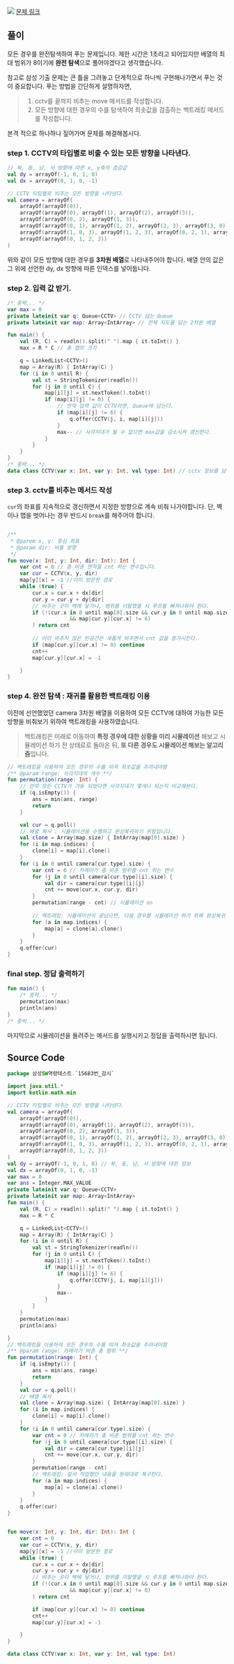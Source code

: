 ![](https://media.vlpt.us/images/blucky8649/post/327a9b60-fc05-4753-9dee-c52fd892654e/%EC%8D%B8%EB%84%A4%EC%9D%B4%EB%A3%A8-001%20(2).png)
[문제 링크](https://www.acmicpc.net/problem/15683)

## 풀이
모든 경우를 완전탐색하여 푸는 문제입니다.
제한 시간은 1초라고 되어있지만 배열의 최대 범위가 8이기에 **완전 탐색**으로 풀어야겠다고 생각했습니다.

참고로 삼성 기출 문제는 큰 틀을 그려놓고 단계적으로 하나씩 구현해나가면서 푸는 것이 중요합니다.
푸는 방법을 간단하게 설명하자면,
>1. cctv를 끝까지 비추는 move 메서드를 작성합니다.
>2. 모든 방향에 대한 경우의 수를 탐색하여 최솟값을 검출하는 백트래킹 메서드를 작성합니다.


본격 적으로 하나하나 짚어가며 문제를 해결해봅시다.

### step 1. CCTV의 타입별로 비출 수 있는 모든 방향을 나타낸다.

```kotlin
// 북, 동, 남, 서 방향에 따른 x, y축의 증감값
val dy = arrayOf(-1, 0, 1, 0) 
val dx = arrayOf(0, 1, 0, -1)

// CCTV 타입별로 비추는 모든 방향을 나타낸다.
val camera = arrayOf(
    arrayOf(arrayOf(0)),
    arrayOf(arrayOf(0), arrayOf(1), arrayOf(2), arrayOf(3)),                            // 1번 CCTV
    arrayOf(arrayOf(0, 2), arrayOf(1, 3)),                                              // 2번 CCTV
    arrayOf(arrayOf(0, 1), arrayOf(1, 2), arrayOf(2, 3), arrayOf(3, 0)),                // 3번 CCTV
    arrayOf(arrayOf(1, 0, 3), arrayOf(1, 2, 3), arrayOf(0, 2, 1), arrayOf(0, 2, 3)),    // 4번 CCTV
    arrayOf(arrayOf(0, 1, 2, 3))                                                        // 5번 CCTV
)
```
위와 같이 모든 방향에 대한 경우를 **3차원 배열**로 나타내주어야 합니다. 배열 안의 값은 그 위에 선언한 dy, dx 방향에 따른 인덱스를 넣어둡니다.

### step 2. 입력 값 받기.

```kotlin
/* 중략... */
var max = 0
private lateinit var q: Queue<CCTV> // CCTV 담는 Queue
private lateinit var map: Array<IntArray> // 전체 지도를 담는 2차원 배열

fun main() {
	val (R, C) = readln().split(" ").map { it.toInt() }
    max = R * C // 총 맵의 크기

    q = LinkedList<CCTV>()
    map = Array(R) { IntArray(C) }
    for (i in 0 until R) {
        val st = StringTokenizer(readln())
        for (j in 0 until C) {
            map[i][j] = st.nextToken().toInt()
            if (map[i][j] != 0) {
            	// 만약 입력 값이 CCTV라면, Queue에 담는다.
                if (map[i][j] != 6) {
                    q.offer(CCTV(j, i, map[i][j]))
                }
                max-- // 사각지대가 될 수 없으면 max값을 감소시켜 갱신한다.
            }
        }
    }
}
/* 중략... */
data class CCTV(var x: Int, var y: Int, val type: Int) // cctv 정보를 담는 data class
```

### step 3. cctv를 비추는 메서드 작성
`cur`의 좌표를 지속적으로 갱신하면서 지정한 방향으로 계속 비춰 나가야합니다. 단, 벽이나 맵을 벗어나는 경우 반드시 `break`를 해주어야 합니다.
```kotlin

/**
 * @parem x, y: 중심 좌표
 * @param dir: 비출 방향
 */
fun move(x: Int, y: Int, dir: Int): Int {
    var cnt = 0 // 총 비춘 면적을 cnt 하는 변수입니다.
    var cur = CCTV(x, y, dir)
    map[y][x] = -1 //이미 방문한 경로
    while (true) {
        cur.x = cur.x + dx[dir]
        cur.y = cur.y + dy[dir]
        // 비추는 곳이 벽에 닿거나, 범위를 이탈했을 시 루프를 빠져나와야 한다.
        if (!(cur.x in 0 until map[0].size && cur.y in 0 until map.size
                    && map[cur.y][cur.x] != 6)
        ) return cnt
		
        // 이미 비추지 않은 빈공간은 새롭게 비추면서 cnt 값을 증가시킨다.
        if (map[cur.y][cur.x] != 0) continue
        cnt++
        map[cur.y][cur.x] = -1

    }
}
```

### step 4. 완전 탐색 : 재귀를 활용한 백트래킹 이용
이전에 선언했었던 camera 3차원 배열을 이용하여 모든 CCTV에 대하여 가능한 모든 방향을 비춰보기 위하여 백트래킹을 사용하였습니다.

>백트래킹은 미래로 이동하여 **특정 경우에 대한 상황을 미리 시뮬레이션** 해보고 시뮬레이션 하기 전 상태로로 돌아온 뒤, **또 다른 경우도 시뮬레이션 해보는 알고리즘**입니다.

```kotlin
// 백트래킹을 이용하여 모든 경우의 수를 따져 최솟값을 추려내야함
/** @param range: 사각지대의 개수 **/
fun permutation(range: Int) {
	// 만약 모든 CCTV가 가동 되었다면 사각지대가 몇개나 되는지 비교해본다.
    if (q.isEmpty()) {
        ans = min(ans, range)
        return
    }

    val cur = q.poll()
    // 배열 복사 : 시뮬레이션을 수행하고 원상복귀하기 위함입니다.
    val clone = Array(map.size) { IntArray(map[0].size) }
    for (i in map.indices) {
        clone[i] = map[i].clone()
    }
    for (i in 0 until camera[cur.type].size) {
        var cnt = 0 // 카메라가 총 비춘 범위를 cnt 하는 변수
        for (j in 0 until camera[cur.type][i].size) {
            val dir = camera[cur.type][i][j]
            cnt += move(cur.x, cur.y, dir)
        }
        permutation(range - cnt) // 시뮬레이션 on
        
        // 백트래킹: 시뮬레이션이 끝났으면, 다음 경우를 시뮬레이션 하기 위해 원상복귀 시킨다.
        for (a in map.indices) {
            map[a] = clone[a].clone()
        }
    }
    q.offer(cur)
}
```

### final step. 정답 출력하기
```kotlin
fun main() {
	/* 중략... */
	permutation(max)
	println(ans)
}
/* 중략... */
```
마지막으로 시뮬레이션을 돌려주는 메서드를 실행시키고 정답을 출력하시면 됩니다.


## Source Code
```kotlin
package 삼성SW역량테스트.`15683번_감시`

import java.util.*
import kotlin.math.min

// CCTV 타입별로 비추는 모든 방향을 나타낸다.
val camera = arrayOf(
    arrayOf(arrayOf(0)),
    arrayOf(arrayOf(0), arrayOf(1), arrayOf(2), arrayOf(3)),                            // 1번 CCTV
    arrayOf(arrayOf(0, 2), arrayOf(1, 3)),                                              // 2번 CCTV
    arrayOf(arrayOf(0, 1), arrayOf(1, 2), arrayOf(2, 3), arrayOf(3, 0)),                // 3번 CCTV
    arrayOf(arrayOf(1, 0, 3), arrayOf(1, 2, 3), arrayOf(0, 2, 1), arrayOf(0, 2, 3)),    // 4번 CCTV
    arrayOf(arrayOf(0, 1, 2, 3))                                                        // 5번 CCTV
)
val dy = arrayOf(-1, 0, 1, 0) // 북, 동, 남, 서 방향에 대한 정보
val dx = arrayOf(0, 1, 0, -1)
var max = 0
var ans = Integer.MAX_VALUE
private lateinit var q: Queue<CCTV>
private lateinit var map: Array<IntArray>
fun main() {
    val (R, C) = readln().split(" ").map { it.toInt() }
    max = R * C

    q = LinkedList<CCTV>()
    map = Array(R) { IntArray(C) }
    for (i in 0 until R) {
        val st = StringTokenizer(readln())
        for (j in 0 until C) {
            map[i][j] = st.nextToken().toInt()
            if (map[i][j] != 0) {
                if (map[i][j] != 6) {
                    q.offer(CCTV(j, i, map[i][j]))
                }
                max--
            }
        }
    }
    permutation(max)
    println(ans)

}
// 백트래킹을 이용하여 모든 경우의 수를 따져 최솟값을 추려내야함
/** @param range: 카메라가 비춘 총 범위 **/
fun permutation(range: Int) {
    if (q.isEmpty()) {
        ans = min(ans, range)
        return
    }
    val cur = q.poll()
    // 배열 복사
    val clone = Array(map.size) { IntArray(map[0].size) }
    for (i in map.indices) {
        clone[i] = map[i].clone()
    }
    for (i in 0 until camera[cur.type].size) {
        var cnt = 0 // 카메라가 총 비춘 범위를 cnt 하는 변수
        for (j in 0 until camera[cur.type][i].size) {
            val dir = camera[cur.type][i][j]
            cnt += move(cur.x, cur.y, dir)
        }
        permutation(range - cnt)
        // 백트래킹: 앞서 작업했던 내용을 원래대로 복구한다.
        for (a in map.indices) {
            map[a] = clone[a].clone()
        }
    }
    q.offer(cur)
}


fun move(x: Int, y: Int, dir: Int): Int {
    var cnt = 0
    var cur = CCTV(x, y, dir)
    map[y][x] = -1 //이미 방문한 경로
    while (true) {
        cur.x = cur.x + dx[dir]
        cur.y = cur.y + dy[dir]
        // 비추는 곳이 벽에 닿거나, 범위를 이탈했을 시 루프를 빠져나와야 한다.
        if (!(cur.x in 0 until map[0].size && cur.y in 0 until map.size
                    && map[cur.y][cur.x] != 6)
        ) return cnt

        if (map[cur.y][cur.x] != 0) continue
        cnt++
        map[cur.y][cur.x] = -1

    }
}

data class CCTV(var x: Int, var y: Int, val type: Int)
```